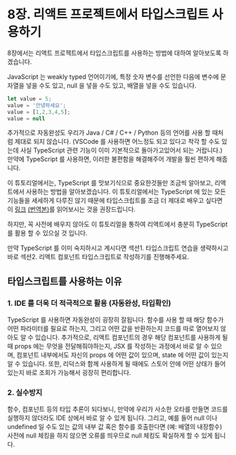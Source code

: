 # 8장. 리액트 프로젝트에서 타입스크립트 사용하기

8장에서는 리액트 프로젝트에서 타입스크립트를 사용하는 방법에 대하여 알아보도록 하겠습니다.

JavaScript 는 weakly typed 언어이기에, 특정 숫자 변수를 선언한 다음에 변수에 문자열을 넣을 수도 있고,  null 을 넣을 수도 있고, 배열을 넣을 수도 있습니다. 

```javascript
let value = 5;
value = '안녕하세요';
value = [1,2,3,4,5];
value = null
```

추가적으로 자동완성도 우리가 Java / C# / C++ / Python 등의 언어를 사용 할 때처럼 제대로 되지 않습니다. (VSCode 를 사용하면 어느정도 되고 있다고 착각 할 수도 있는데 사실 TypeScript 관련 기능이 이미 기본적으로 돌아가고있어서 되는 거랍니다.) 만약에 TypeScript 를 사용하면, 이러한 불편함을 해결해주어 개발을 훨씬 편하게 해줍니다.

이 튜토리얼에서는, TypeScript 를 맛보기식으로 중요한것들만 조금씩 알아보고, 리액트에서 사용하는 방법을 알아보겠습니다. 이 튜토리얼에서는 TypeScript 에 있는 모든 기능들을 세세하게 다루진 않기 때문에 타입스크립트를 조금 더 제대로 배우고 싶다면 이 [링크](https://www.typescriptlang.org/docs/handbook/basic-types.html) [(번역본)](https://typescript-kr.github.io/)를 읽어보시는 것을 권장드립니다.

하지만, 꼭 사전에 배우지 않아도 이 튜토리얼을 통하여 리액트에서 충분히 TypeScript 를 활용 할 수 있으실 것 입니다.

만약 TypeScript 를 이미 숙지하시고 계시다면 섹션1. 타입스크립트 연습을 생략하시고 바로 섹션2. 리액트 컴포넌트 타입스크립트로 작성하기를 진행해주세요.

## 타입스크립트를 사용하는 이유

### 1. IDE 를 더욱 더 적극적으로 활용 (자동완성, 타입확인)

TypeScript 를 사용하면 자동완성이 굉장히 잘됩니다. 함수를 사용 할 때 해당 함수가 어떤 파라미터를 필요로 하는지, 그리고 어떤 값을 반환하는지 코드를 따로 열어보지 않아도 알 수 있습니다. 추가적으로, 리액트 컴포넌트의 경우 해당 컴포넌트를 사용하게 될 때 props 에는 무엇을 전달해줘야하는지, JSX 를 작성하는 과정에서 바로 알 수 있으며, 컴포넌트 내부에서도 자신의 props 에 어떤 값이 있으며, state 에 어떤 값이 있는지 알 수 있습니다. 또한, 리덕스와 함께 사용하게 될 때에도 스토어 안에 어떤 상태가 들어있는지 바로 조회가 가능해서 굉장히 편리합니다.

### 2. 실수방지

함수, 컴포넌트 등의 타입 추론이 되다보니, 만약에 우리가 사소한 오타를 만들면 코드를 실행하지 않더라도 IDE 상에서 바로 알 수 있게 됩니다. 그리고, 예를 들어 null 이나 undefined 일 수도 있는 값의 내부 값 혹은 함수를 호출한다면 (예: 배열의 내장함수) 사전에 null 체킹을 하지 않으면 오류를 띄우므로 null 체킹도 확실하게 할 수 있게 됩니다.
